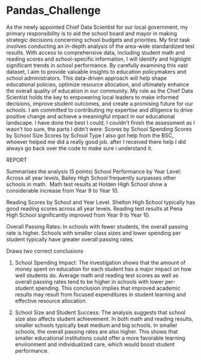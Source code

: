 # Pandas_Challenge
As the newly appointed Chief Data Scientist for our local government, my primary responsibility is to aid the school board and mayor in making strategic decisions concerning school budgets and priorities.
My first task involves conducting an in-depth analysis of the area-wide standardized test results. 
With access to comprehensive data, including student math and reading scores and school-specific information, I will identify and highlight significant trends in school performance. 
By carefully examining this vast dataset, I aim to provide valuable insights to education policymakers and school administrators. 
This data-driven approach will help shape educational policies, optimize resource allocation, and ultimately enhance the overall quality of education in our community. 
My role as the Chief Data Scientist holds the key to empowering local leaders to make informed decisions, improve student outcomes, and create a promising future for our schools. I am committed to contributing my expertise and diligence to drive positive change and achieve a meaningful impact in our educational landscape.
I have done the best I could, I couldn't finish the assessment as I wasn't too sure, the parts I didn't were:
  Scores by School Spending
  Scores by School Size
  Scores by School Type
I also got help from the BSC, whoever helped me did a really good job. after I received there help I did always go back over the code to make sure i understand it.

REPORT


Summarises the analysis (5 points)
School Performance by Year Level: 
Across all year levels, Bailey High School frequently surpasses other schools in math. 
Math test results at Holden High School show a considerable increase from Year 9 to Year 10.

Reading Scores by School and Year Level.
Shelton High School typically has good reading scores across all year levels. 
 Reading test results at Pena High School significantly improved from Year 9 to Year 10.
 
Overall Passing Rates:
In schools with fewer students, the overall passing rate is higher. Schools with smaller class sizes and lower spending per student typically have greater overall passing rates.


Draws two correct conclusions
1. School Spending Impact: The investigation shows that the amount of money spent on education for each student has a major impact on how well students do.
Average math and reading test scores as well as overall passing rates tend to be higher in schools with lower per-student spending. This conclusion implies that improved academic results may result from focused expenditures in student learning and effective resource allocation.

2. School Size and Student Success: The analysis suggests that school size also affects student achievement. In both math and reading results, smaller schools typically beat medium and big schools. In smaller schools, the overall passing rates are also higher. This shows that smaller educational institutions could offer a more favorable learning environment and individualized care, which would boost student performance.
